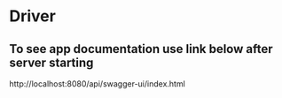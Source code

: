 # Driver

## To see app documentation use link below after server starting

http://localhost:8080/api/swagger-ui/index.html